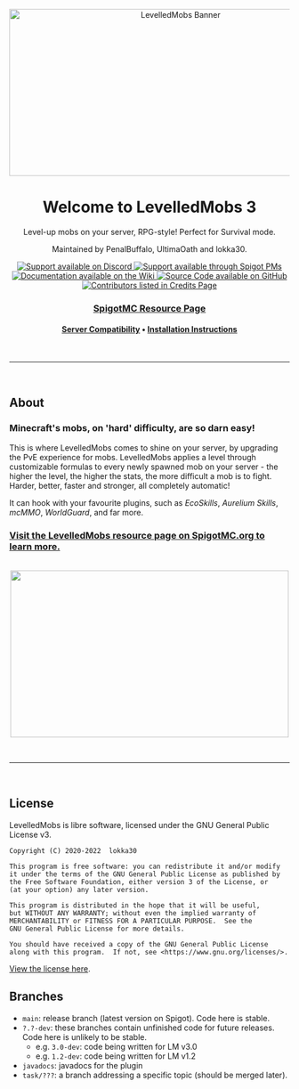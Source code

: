 <div align="center">

<img src="https://i.ibb.co/ySgMPd0/Levelled-Mobs-Banner-v2-0.png" width="600" height="300" alt="LevelledMobs Banner"></img>

# Welcome to LevelledMobs 3

Level-up mobs on your server, RPG-style! Perfect for Survival mode.

Maintained by PenalBuffalo, UltimaOath and lokka30.

<a href="https://www.discord.io/arcaneplugins">
<img src="https://img.shields.io/badge/Chat%20%2F%20Support-on%20Discord-skyblue?style=for-the-badge&logo=discord&logoColor=white" alt="Support available on Discord"></img>
</a>
<a href="https://www.spigotmc.org/conversations/add?to=lokka30">
<img src="https://img.shields.io/badge/Chat%20%2F%20Support-Spigot%20PMS-skyblue?style=for-the-badge&logo=googlemessages" alt="Support available through Spigot PMs"></img>
</a>

<br />

<a href="https://github.com/lokka30/LevelledMobs/wiki">
<img src="https://img.shields.io/badge/Documentation-on%20Wiki-skyblue?style=for-the-badge&logo=wikipedia" alt="Documentation available on the Wiki"></img>
</a>
<a href="https://github.com/lokka30/LevelledMobs">
<img src="https://img.shields.io/badge/Source%20Code-on%20GitHub-skyblue?style=for-the-badge&logo=github" alt="Source Code available on GitHub"></img>
</a>

<br />

<a href="https://github.com/lokka30/LevelledMobs/wiki/Credits">
<img src="https://img.shields.io/badge/Contributors-View%20Credits-skyblue?style=for-the-badge" alt="Contributors listed in Credits Page"></img>
</a>

### [SpigotMC Resource Page](https://www.spigotmc.org/resources/levelledmobs.74304/)

#### [Server Compatibility](https://github.com/lokka30/LevelledMobs/wiki/Compatibilities) • [Installation Instructions](https://github.com/lokka30/LevelledMobs/wiki/Installation)


</div>

<br /><hr /><br />

## About

### Minecraft's mobs, on 'hard' difficulty, are so darn easy!

This is where LevelledMobs comes to shine on your server, by upgrading the PvE experience for mobs. LevelledMobs applies a level through customizable formulas to every newly spawned mob on your server - the higher the level, the higher the stats, the more difficult a mob is to fight. Harder, better, faster and stronger, all completely automatic!

It can hook with your favourite plugins, such as *EcoSkills*, *Aurelium Skills*, *mcMMO*, *WorldGuard*, and far more.

### [Visit the LevelledMobs resource page on SpigotMC.org to learn more.](https://www.spigotmc.org/resources/levelledmobs.74304/)

<br />

<div align="center">
<img src="https://i.ibb.co/ZBfws4Y/LM-Gallery.png" width="500" height="300">
</div>

<br /><hr /><br />

## License

LevelledMobs is libre software, licensed under the GNU General Public License v3.

```
Copyright (C) 2020-2022  lokka30

This program is free software: you can redistribute it and/or modify
it under the terms of the GNU General Public License as published by
the Free Software Foundation, either version 3 of the License, or
(at your option) any later version.

This program is distributed in the hope that it will be useful,
but WITHOUT ANY WARRANTY; without even the implied warranty of
MERCHANTABILITY or FITNESS FOR A PARTICULAR PURPOSE.  See the
GNU General Public License for more details.

You should have received a copy of the GNU General Public License
along with this program.  If not, see <https://www.gnu.org/licenses/>.
```

[View the license here](LICENSE.md).

## Branches

* `main`: release branch (latest version on Spigot). Code here is stable.
* `?.?-dev`: these branches contain unfinished code for future releases. Code here is unlikely to be
  stable.
    * e.g. `3.0-dev`: code being written for LM v3.0
    * e.g. `1.2-dev`: code being written for LM v1.2
* `javadocs`: javadocs for the plugin
* `task/???`: a branch addressing a specific topic (should be merged later).
